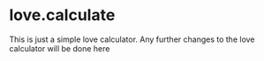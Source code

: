 # love.calculate
This is just a simple love calculator. Any further changes to the love calculator will be done here 
